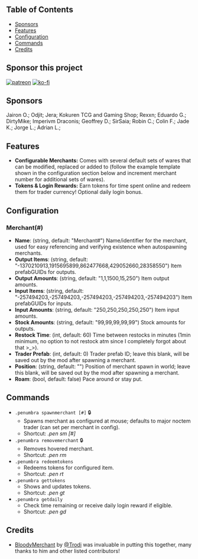 ## Table of Contents

- [Sponsors](#sponsors)
- [Features](#features)
- [Configuration](#configuration)
- [Commands](#commands)
- [Credits](#credits)

## Sponsor this project

[![patreon](https://i.imgur.com/u6aAqeL.png)](https://www.patreon.com/join/4865914)  [![ko-fi](https://ko-fi.com/img/githubbutton_sm.svg)](https://ko-fi.com/zfolmt)

## Sponsors

Jairon O.; Odjit; Jera; Kokuren TCG and Gaming Shop; Rexxn; Eduardo G.; DirtyMike; Imperivm Draconis; Geoffrey D.; SirSaia; Robin C.; Colin F.; Jade K.; Jorge L.; Adrian L.;

## Features

- **Configurable Merchants:** Comes with several default sets of wares that can be modified, replaced or added to (follow the example template shown in the configuration section below and increment merchant number for additional sets of wares).
- **Tokens & Login Rewards:** Earn tokens for time spent online and redeem them for trader currency! Optional daily login bonus.

## Configuration

### Merchant(#)
- **Name**: (string, default: "Merchant#")
  Name/identifier for the merchant, used for easy referencing and verifying existence when autospawning merchants.
- **Output Items**: (string, default: "-1370210913,1915695899,862477668,429052660,28358550")
  Item prefabGUIDs for outputs.
- **Output Amounts**: (string, default: "1,1,1500,15,250")
  Item output amounts.
- **Input Items**: (string, default: "-257494203,-257494203,-257494203,-257494203,-257494203")
  Item prefabGUIDs for inputs.
- **Input Amounts**: (string, default: "250,250,250,250,250")
  Item input amounts.
- **Stock Amounts**: (string, default: "99,99,99,99,99")
  Stock amounts for outputs.
- **Restock Time**: (int, default: 60)
  Time between restocks in minutes (1min minimum, no option to not restock atm since I completely forgot about that >_>).
- **Trader Prefab**: (int, default: 0)
  Trader prefab ID; leave this blank, will be saved out by the mod after spawning a merchant.
- **Position**: (string, default: "")
  Position of merchant spawn in world; leave this blank, will be saved out by the mod after spawning a merchant.
- **Roam**: (bool, default: false)
  Pace around or stay put.

## Commands
- `.penumbra spawnmerchant [#]` 🔒
  - Spawns merchant as configured at mouse; defaults to major noctem trader (can set per merchant in config).
  - Shortcut: *.pen sm [#]*
- `.penumbra removemerchant` 🔒
  - Removes hovered merchant.
  - Shortcut: *.pen rm*
- `.penumbra redeemtokens`
  - Redeems tokens for configured item.
  - Shortcut: *.pen rt*
- `.penumbra gettokens`
  - Shows and updates tokens.
  - Shortcut: *.pen gt*
- `.penumbra getdaily`
  - Check time remaining or receive daily login reward if eligible.
  - Shortcut: *.pen gd*

## Credits

- [BloodyMerchant](https://github.com/oscarpedrero/BloodyMerchant) by [@Trodi](https://github.com/oscarpedrero) was invaluable in putting this together, many thanks to him and other listed contributors!
